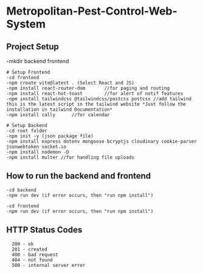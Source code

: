 # Metropolitan-Pest-Control-Web-System


## Project Setup
-mkdir backend frontend

    # Setup Frontend
    -cd frontend
    -npm create vite@latest . (Select React and JS)
    -npm install react-router-dom       //for paging and routing
    -npm install react-hot-toast        //for alert of notif features
    -npm install tailwindcss @tailwindcss/postcss postcss //add tailwind this is the latest script in the tailwind website *Just follow the installation in tailwind Documentation*
    -npm install cally      //for calendar

    # Setup Backend
    -cd root folder
    -npm init -y (json package file)
    -npm install express dotenv mongoose bcryptjs cloudinary cookie-parser jsonwebtoken socket.io
    -npm install nodemon -D
    -npm install multer //for handling file uploads



## How to run the backend and frontend
    -cd backend
    -npm run dev (if error occurs, then "run npm install")

    -cd frontend
    -npm run dev (if error occurs, then "run npm install")





## HTTP Status Codes
      200 - ok
      201 - created
      400 - bad request
      404 - not found
      500 - internal server error
